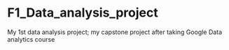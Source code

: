 # F1_Data_analysis_project
My 1st data analysis project; my capstone project after taking Google Data analytics course

